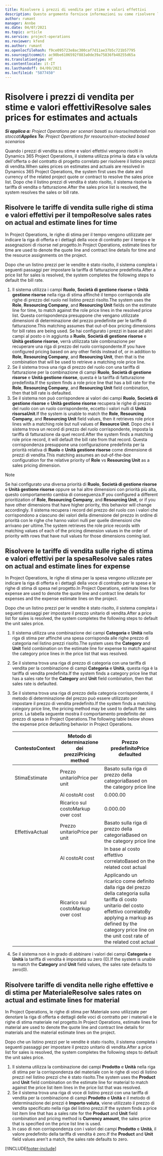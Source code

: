 ```yaml
---
title: Risolvere i prezzi di vendita per stime e valori effettivi
description: Questo argomento fornisce informazioni su come risolvere le tariffe di vendita per stime e valori effettivi.
author: rumant
manager: Annbe
ms.date: 04/07/2021
ms.topic: article
ms.service: project-operations
ms.reviewer: kfend
ms.author: rumant
ms.openlocfilehash: f9ce095723e8ac300caf7d11ae37b5c721b57795
ms.sourcegitcommit: ac90be6106592f883a0de39a75836fb40255d65a
ms.translationtype: HT
ms.contentlocale: it-IT
ms.lasthandoff: 04/09/2021
ms.locfileid: "5877450"
---
```

# <a name="resolve-sales-prices-for-estimates-and-actuals"></a><span data-ttu-id="43a5a-103">Risolvere i prezzi di vendita per stime e valori effettivi</span><span class="sxs-lookup"><span data-stu-id="43a5a-103">Resolve sales prices for estimates and actuals</span></span>

<span data-ttu-id="43a5a-104">_**Si applica a:** Project Operations per scenari basati su risorse/materiali non stoccati_</span><span class="sxs-lookup"><span data-stu-id="43a5a-104">_**Applies To:** Project Operations for resource/non-stocked based scenarios_</span></span>

<span data-ttu-id="43a5a-105">Quando i prezzi di vendita su stime e valori effettivi vengono risolti in Dynamics 365 Project Operations, il sistema utilizza prima la data e la valuta dell'offerta o del contratto di progetto correlato per risolvere il listino prezzi di vendita.</span><span class="sxs-lookup"><span data-stu-id="43a5a-105">When sales prices on estimates and actuals are resolved in Dynamics 365 Project Operations, the system first uses the date and currency of the related project quote or contract to resolve the sales price list.</span></span> <span data-ttu-id="43a5a-106">Dopo che il listino prezzi di vendita è stato risolto, il sistema risolve la tariffa di vendita o fatturazione.</span><span class="sxs-lookup"><span data-stu-id="43a5a-106">After the sales price list is resolved, the system resolves the sales or bill rate.</span></span>

## <a name="resolve-sales-rates-on-actual-and-estimate-lines-for-time"></a><span data-ttu-id="43a5a-107">Risolvere le tariffe di vendita sulle righe di stima e valori effettivi per il tempo</span><span class="sxs-lookup"><span data-stu-id="43a5a-107">Resolve sales rates on actual and estimate lines for time</span></span>

<span data-ttu-id="43a5a-108">In Project Operations, le righe di stima per il tempo vengono utilizzate per indicare la riga di offerta e i dettagli della voce di contratto per il tempo e le assegnazioni di risorse nel progetto.</span><span class="sxs-lookup"><span data-stu-id="43a5a-108">In Project Operations, estimate lines for time are used to denote the quote line and contract line details for time and the resource assignments on the project.</span></span>

<span data-ttu-id="43a5a-109">Dopo che un listino prezzi per le vendite è stato risolto, il sistema completa i seguenti passaggi per impostare la tariffa di fatturazione predefinita.</span><span class="sxs-lookup"><span data-stu-id="43a5a-109">After a price list for sales is resolved, the system completes the following steps to default the bill rate.</span></span>

1. <span data-ttu-id="43a5a-110">Il sistema utilizza i campi **Ruolo**, **Società di gestione risorse** e **Unità gestione risorse** nella riga di stima affinché il tempo corrisponda alle righe di prezzo del ruolo nel listino prezzi risolto.</span><span class="sxs-lookup"><span data-stu-id="43a5a-110">The system uses the **Role**, **Resourcing Company**, and **Resourcing Unit** fields on the estimate line for time, to match against the role price lines in the resolved price list.</span></span> <span data-ttu-id="43a5a-111">Questa corrispondenza presuppone che vengano utilizzate dimensioni di determinazione del prezzo predefinite per le tariffe di fatturazione.</span><span class="sxs-lookup"><span data-stu-id="43a5a-111">This matching assumes that out-of-box pricing dimensions for bill rates are being used.</span></span> <span data-ttu-id="43a5a-112">Se hai configurato i prezzi in base ad altri campi al posto o in aggiunta a **Ruolo**, **Società di gestione risorse** e **Unità gestione risorse**, verrà utilizzata tale combinazione per recuperare una riga di prezzo del ruolo corrispondente.</span><span class="sxs-lookup"><span data-stu-id="43a5a-112">If you have configured pricing based on any other fields instead of, or in addition to **Role**, **Resourcing Company**, and **Resourcing Unit**, then that is the combination that will be used to retrieve a matching role price line.</span></span>
2. <span data-ttu-id="43a5a-113">Se il sistema trova una riga di prezzo del ruolo con una tariffa di fatturazione per la combinazione di campi **Ruolo**, **Società di gestione risorse** e **Unità gestione risorse**, questa è la tariffa di fatturazione predefinita.</span><span class="sxs-lookup"><span data-stu-id="43a5a-113">If the system finds a role price line that has a bill rate for the **Role**, **Resourcing Company**, and **Resourcing Unit** field combination, then that bill rate is defaulted.</span></span>
3. <span data-ttu-id="43a5a-114">Se il sistema non può corrispondere ai valori dei campi **Ruolo**, **Società di gestione risorse** e **Unità gestione risorse** recupera le righe di prezzo del ruolo con un ruolo corrispondente, eccetto i valori nulli di **Unità risorsaUnit**.</span><span class="sxs-lookup"><span data-stu-id="43a5a-114">If the system is unable to match the **Role**, **Resourcing Company**, and **Resourcing Unit** field values, then it retrieves role price lines with a matching role but null values of **Resource Unit**.</span></span> <span data-ttu-id="43a5a-115">Dopo che il sistema trova un record di prezzo del ruolo corrispondente, imposta la tariffa di fatturazione da quel record.</span><span class="sxs-lookup"><span data-stu-id="43a5a-115">After the system finds a matching role price record, it will default the bill rate from that record.</span></span> <span data-ttu-id="43a5a-116">Questa corrispondenza presuppone una configurazione predefinita per la priorità relativa di **Ruolo** e **Unità gestione risorse** come dimensione di prezzi di vendita.</span><span class="sxs-lookup"><span data-stu-id="43a5a-116">This matching assumes an out-of-the-box configuration for the relative priority of **Role** vs **Resourcing Unit** as a sales pricing dimension.</span></span>

> [!NOTE]
> <span data-ttu-id="43a5a-117">Se hai configurato una diversa priorità di **Ruolo**, **Società di gestione risorse** e **Unità gestione risorse** oppure se hai altre dimensioni con priorità più alta, questo comportamento cambia di conseguenza.</span><span class="sxs-lookup"><span data-stu-id="43a5a-117">If you configured a different prioritization of **Role**, **Resourcing Company**, and **Resourcing Unit**, or if you have other dimensions that have higher priority, this behavior will change accordingly.</span></span> <span data-ttu-id="43a5a-118">Il sistema recupera i record del prezzo del ruolo con i valori che corrispondono a ciascuno dei valori della dimensione del prezzo in ordine di priorità con le righe che hanno valori nulli per quelle dimensioni che arrivano per ultime.</span><span class="sxs-lookup"><span data-stu-id="43a5a-118">The system retrieves the role price records with matching values of each of the pricing dimension values in the order of priority with rows that have null values for those dimensions coming last.</span></span>

## <a name="resolve-sales-rates-on-actual-and-estimate-lines-for-expense"></a><span data-ttu-id="43a5a-119">Risolvere le tariffe di vendita sulle righe di stima e valori effettivi per la spesa</span><span class="sxs-lookup"><span data-stu-id="43a5a-119">Resolve sales rates on actual and estimate lines for expense</span></span>

<span data-ttu-id="43a5a-120">In Project Operations, le righe di stima per la spesa vengono utilizzate per indicare la riga di offerta e i dettagli della voce di contratto per le spese e le righe di stima di spesa nel progetto.</span><span class="sxs-lookup"><span data-stu-id="43a5a-120">In Project Operations, estimate lines for expense are used to denote the quote line and contract line details for expenses and the expense estimate lines on the project.</span></span>

<span data-ttu-id="43a5a-121">Dopo che un listino prezzi per le vendite è stato risolto, il sistema completa i seguenti passaggi per impostare il prezzo unitario di vendita.</span><span class="sxs-lookup"><span data-stu-id="43a5a-121">After a price list for sales is resolved, the system completes the following steps to default the unit sales price.</span></span>

1. <span data-ttu-id="43a5a-122">Il sistema utilizza una combinazione dei campi **Categoria** e **Unità** nella riga di stima per affinché una spesa corrisponda alle righe prezzo di categoria nel listino prezzi risolto.</span><span class="sxs-lookup"><span data-stu-id="43a5a-122">The system uses the **Category** and **Unit** field combination on the estimate line for expense to match against the category price lines in the price list that was resolved.</span></span>
2. <span data-ttu-id="43a5a-123">Se il sistema trova una riga di prezzo di categoria con una tariffa di vendita per la combinazione di campi **Categoria** e **Unità**, questa riga è la tariffa di vendita predefinita.</span><span class="sxs-lookup"><span data-stu-id="43a5a-123">If the system finds a category price line that has a sales rate for the **Category** and **Unit** field combination, then that sales rate is defaulted.</span></span>
3. <span data-ttu-id="43a5a-124">Se il sistema trova una riga di prezzo della categoria corrispondente, il metodo di determinazione del prezzo può essere utilizzato per impostare il prezzo di vendita predefinito.</span><span class="sxs-lookup"><span data-stu-id="43a5a-124">If the system finds a matching category price line, the pricing method may be used to default the sales price.</span></span> <span data-ttu-id="43a5a-125">La tabella seguente mostra il comportamento predefinito del prezzo di spesa in Project Operations.</span><span class="sxs-lookup"><span data-stu-id="43a5a-125">The following table below shows the expense price defaulting behavior in Project Operations.</span></span>

    | <span data-ttu-id="43a5a-126">Contesto</span><span class="sxs-lookup"><span data-stu-id="43a5a-126">Context</span></span> | <span data-ttu-id="43a5a-127">Metodo di determinazione dei prezzi</span><span class="sxs-lookup"><span data-stu-id="43a5a-127">Pricing method</span></span> | <span data-ttu-id="43a5a-128">Prezzo predefinito</span><span class="sxs-lookup"><span data-stu-id="43a5a-128">Price defaulted</span></span> |
    | --- | --- | --- |
    | <span data-ttu-id="43a5a-129">Stima</span><span class="sxs-lookup"><span data-stu-id="43a5a-129">Estimate</span></span> | <span data-ttu-id="43a5a-130">Prezzo unitario</span><span class="sxs-lookup"><span data-stu-id="43a5a-130">Price per unit</span></span> | <span data-ttu-id="43a5a-131">Basato sulla riga di prezzo della categoria</span><span class="sxs-lookup"><span data-stu-id="43a5a-131">Based on the category price line</span></span> |
    | &nbsp; | <span data-ttu-id="43a5a-132">Al costo</span><span class="sxs-lookup"><span data-stu-id="43a5a-132">At cost</span></span> | <span data-ttu-id="43a5a-133">0.00</span><span class="sxs-lookup"><span data-stu-id="43a5a-133">0.00</span></span> |
    | &nbsp; | <span data-ttu-id="43a5a-134">Ricarico sul costo</span><span class="sxs-lookup"><span data-stu-id="43a5a-134">Markup over cost</span></span> | <span data-ttu-id="43a5a-135">0.00</span><span class="sxs-lookup"><span data-stu-id="43a5a-135">0.00</span></span> |
    | <span data-ttu-id="43a5a-136">Effettiva</span><span class="sxs-lookup"><span data-stu-id="43a5a-136">Actual</span></span> | <span data-ttu-id="43a5a-137">Prezzo unitario</span><span class="sxs-lookup"><span data-stu-id="43a5a-137">Price per unit</span></span> | <span data-ttu-id="43a5a-138">Basato sulla riga di prezzo della categoria</span><span class="sxs-lookup"><span data-stu-id="43a5a-138">Based on the category price line</span></span> |
    | &nbsp; | <span data-ttu-id="43a5a-139">Al costo</span><span class="sxs-lookup"><span data-stu-id="43a5a-139">At cost</span></span> | <span data-ttu-id="43a5a-140">In base al costo effettivo correlato</span><span class="sxs-lookup"><span data-stu-id="43a5a-140">Based on the related cost actual</span></span> |
    | &nbsp; | <span data-ttu-id="43a5a-141">Ricarico sul costo</span><span class="sxs-lookup"><span data-stu-id="43a5a-141">Markup over cost</span></span> | <span data-ttu-id="43a5a-142">Applicando un ricarico come definito dalla riga del prezzo della categoria sulla tariffa di costo unitario del costo effettivo correlato</span><span class="sxs-lookup"><span data-stu-id="43a5a-142">By applying a markup as defined by the category price line on the unit cost rate of the related cost actual</span></span> |

4. <span data-ttu-id="43a5a-143">Se il sistema non è in grado di abbinare i valori dei campi **Categoria** e **Unità** la tariffa di vendita è impostata su zero (0).</span><span class="sxs-lookup"><span data-stu-id="43a5a-143">If the system is unable to match the **Category** and **Unit** field values, the sales rate defaults to zero(0).</span></span>

## <a name="resolve-sales-rates-on-actual-and-estimate-lines-for-material"></a><span data-ttu-id="43a5a-144">Risolvere tariffe di vendita nelle righe effettive e di stima per Materiale</span><span class="sxs-lookup"><span data-stu-id="43a5a-144">Resolve sales rates on actual and estimate lines for material</span></span>

<span data-ttu-id="43a5a-145">In Project Operations, le righe di stima per Materiale sono utilizzate per denotare la riga di offerta e dettagli delle voci di contratto per i materiali e le righe di stima materiale nel progetto.</span><span class="sxs-lookup"><span data-stu-id="43a5a-145">In Project Operations, estimate lines for material are used to denote the quote line and contract line details for materials and the material estimate lines on the project.</span></span>

<span data-ttu-id="43a5a-146">Dopo che un listino prezzi per le vendite è stato risolto, il sistema completa i seguenti passaggi per impostare il prezzo unitario di vendita.</span><span class="sxs-lookup"><span data-stu-id="43a5a-146">After a price list for sales is resolved, the system completes the following steps to default the unit sales price.</span></span>

1. <span data-ttu-id="43a5a-147">Il sistema utilizza la combinazione dei campi **Prodotto** e **Unità** nella riga di stima per la corrispondenza del materiale con le righe di voci di listino prezzi nel listino prezzi che è stato risolto.</span><span class="sxs-lookup"><span data-stu-id="43a5a-147">The system uses the **Product** and **Unit** field combination on the estimate line for material to match against the price list item lines in the price list that was resolved.</span></span>
2. <span data-ttu-id="43a5a-148">Se il sistema trova una riga di voce di listino prezzi con una tariffa di vendita per la combinazione di campi **Prodotto** e **Unità** e il metodo di determinazione dei prezzi è **Importo valuta**, viene utilizzato il prezzo di vendita specificato nella riga del listino prezzi.</span><span class="sxs-lookup"><span data-stu-id="43a5a-148">If the system finds a price list item line that has a sales rate for the **Product** and **Unit** field combination and pricing method is **Currency amount**, the sales price that is specified on the price list line is used.</span></span>
3. <span data-ttu-id="43a5a-149">In caso di non corrispondenza con i valori dei campi **Prodotto** e **Unità**, il valore predefinito della tariffa di vendita è zero.</span><span class="sxs-lookup"><span data-stu-id="43a5a-149">If the **Product** and **Unit** field values aren't a match, the sales rate defaults to zero.</span></span>



[!INCLUDE[footer-include](../includes/footer-banner.md)]
